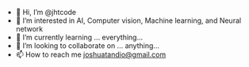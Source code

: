 - 👋 Hi, I’m @jhtcode
- 👀 I’m interested in AI, Computer vision, Machine learning, and Neural network
- 🌱 I’m currently learning ... everything...
- 💞️ I’m looking to collaborate on ... anything...
- 📫 How to reach me joshuatandio@gmail.com

<!---
jhtcode/jhtcode is a ✨ special ✨ repository because its `README.md` (this file) appears on your GitHub profile.
You can click the Preview link to take a look at your changes.
--->
